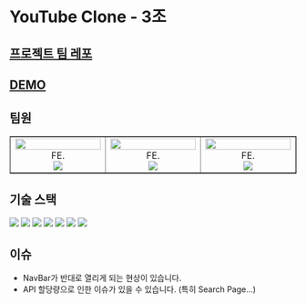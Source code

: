 # YouTube Clone - 3조

## [프로젝트 팀 레포](https://github.com/YouTube-clone-Team-3/ToyProject-YouTube-Clone)
## [DEMO](https://toy-youtube-clone-t3.netlify.app)

## 팀원
<table border>
  <tbody>
    <tr>
      <td align="center" width="200px">
        <img width="100%" src="https://avatars.githubusercontent.com/u/35508595?v=4"  alt=""/><br />
        FE.<br/>
        <a href="https://github.com/ghgt1">
          <img src="https://img.shields.io/badge/노준영-000?style=flat-round&logo=GitHub&logoColor=white"/>
        </a>
      </td>
            <td align="center" width="200px">
        <img width="100%" src="https://avatars.githubusercontent.com/u/107393773?v=4"  alt=""/>
        FE.<br/>
        <a href="https://github.com/plou102">
          <img src="https://img.shields.io/badge/박정민-000?style=flat-round&logo=GitHub&logoColor=white"/>
        </a>
      </td>
      <td align="center" width="200px">
        <img width="100%" src="https://avatars.githubusercontent.com/u/106734517?v=4"  alt=""/><br />
        FE.<br/>
       <a href="https://github.com/quokka-eating-carrots">
          <img src="https://img.shields.io/badge/조민정-000?style=flat-round&logo=GitHub&logoColor=white"/>
        </a>
      </td>
     </tr>
  </tbody>
</table>

## 기술 스택

<img src="https://img.shields.io/badge/.ENV-ECD53F?style=flat-round&logo=.ENV&logoColor=black"/>
<img src="https://img.shields.io/badge/React-61DAFB?style=flat-round&logo=React&logoColor=black"/>
<img src="https://img.shields.io/badge/React Router-CA4245?style=flat-round&logo=React Router&logoColor=white"/>
<img src="https://img.shields.io/badge/Sass-CC6699?style=flat-round&logo=Sass&logoColor=white"/>
<img src="https://img.shields.io/badge/CSS Modules-000?style=flat-round&logo=CSS Modules&logoColor=white"/>
<img src="https://img.shields.io/badge/Axios-5A29E4?style=flat-round&logo=Axios&logoColor=white"/>
<img src="https://img.shields.io/badge/Vite-646CFF?style=flat-round&logo=Vite&logoColor=white"/>

## 이슈
+ NavBar가 반대로 열리게 되는 현상이 있습니다.
+ API 할당량으로 인한 이슈가 있을 수 있습니다. (특히 Search Page...)